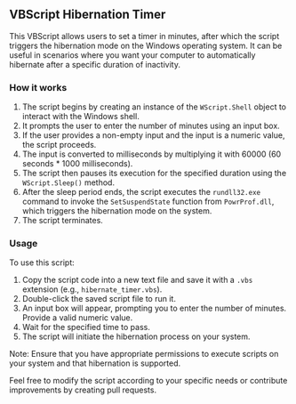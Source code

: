 ## VBScript Hibernation Timer

This VBScript allows users to set a timer in minutes, after which the script triggers the hibernation mode on the Windows operating system. It can be useful in scenarios where you want your computer to automatically hibernate after a specific duration of inactivity.

### How it works

1. The script begins by creating an instance of the `WScript.Shell` object to interact with the Windows shell.
2. It prompts the user to enter the number of minutes using an input box.
3. If the user provides a non-empty input and the input is a numeric value, the script proceeds.
4. The input is converted to milliseconds by multiplying it with 60000 (60 seconds * 1000 milliseconds).
5. The script then pauses its execution for the specified duration using the `WScript.Sleep()` method.
6. After the sleep period ends, the script executes the `rundll32.exe` command to invoke the `SetSuspendState` function from `PowrProf.dll`, which triggers the hibernation mode on the system.
7. The script terminates.

### Usage

To use this script:

1. Copy the script code into a new text file and save it with a `.vbs` extension (e.g., `hibernate_timer.vbs`).
2. Double-click the saved script file to run it.
3. An input box will appear, prompting you to enter the number of minutes. Provide a valid numeric value.
4. Wait for the specified time to pass.
5. The script will initiate the hibernation process on your system.

Note: Ensure that you have appropriate permissions to execute scripts on your system and that hibernation is supported.

Feel free to modify the script according to your specific needs or contribute improvements by creating pull requests.